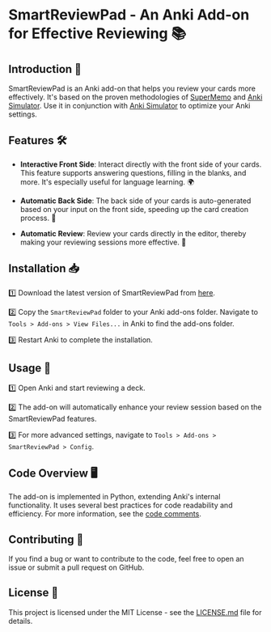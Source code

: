 # SmartReviewPad - An Anki Add-on for Effective Reviewing 📚

## Introduction 🌟

SmartReviewPad is an Anki add-on that helps you review your cards more effectively. It's based on the proven methodologies of [SuperMemo](https://www.supermemo.com/en/archives1990-2015/english/ol/sm2) and [Anki Simulator](https://pheartheceal.github.io/anki-optimizer/). Use it in conjunction with [Anki Simulator](https://pheartheceal.github.io/anki-optimizer/) to optimize your Anki settings.

## Features 🛠️

- **Interactive Front Side**: Interact directly with the front side of your cards. This feature supports answering questions, filling in the blanks, and more. It's especially useful for language learning. 🌍

- **Automatic Back Side**: The back side of your cards is auto-generated based on your input on the front side, speeding up the card creation process. 🔄

- **Automatic Review**: Review your cards directly in the editor, thereby making your reviewing sessions more effective. 🚀

## Installation 📥

1️⃣ Download the latest version of SmartReviewPad from [here](https://github.com/Dor-sketch/Anki-SmartReviewPad.git).

2️⃣ Copy the `SmartReviewPad` folder to your Anki add-ons folder. Navigate to `Tools > Add-ons > View Files...` in Anki to find the add-ons folder.

3️⃣ Restart Anki to complete the installation.

## Usage 📝

1️⃣ Open Anki and start reviewing a deck.

2️⃣ The add-on will automatically enhance your review session based on the SmartReviewPad features.

3️⃣ For more advanced settings, navigate to `Tools > Add-ons > SmartReviewPad > Config`.

## Code Overview 🖥️

The add-on is implemented in Python, extending Anki's internal functionality. It uses several best practices for code readability and efficiency. For more information, see the [code comments](https://github.com/Dor-sketch/Anki-SmartReviewPad/blob/main/main.py).

## Contributing 🤝

If you find a bug or want to contribute to the code, feel free to open an issue or submit a pull request on GitHub.

## License 📜

This project is licensed under the MIT License - see the [LICENSE.md](LICENSE.md) file for details.

